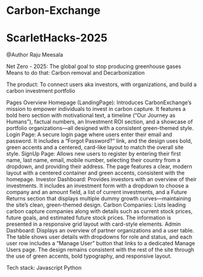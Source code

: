 # Carbon-Exchange
# ScarletHacks-2025

@Author Raju Meesala

Net Zero - 2025: The global goal to stop producing greenhouse gases
<br/>Means to do that: Carbon removal and Decarbonization

The product: To connect users aka investors, with organizations, and build a carbon investment portfolio

Pages Overview
Homepage (LandingPage):
Introduces CarbonExchange’s mission to empower individuals to invest in carbon capture. It features a bold hero section with motivational text, a timeline (“Our Journey as Humans”), factual numbers, an Investment ROI section, and a showcase of portfolio organizations—all designed with a consistent green-themed style.
Login Page:
A secure login page where users enter their email and password. It includes a “Forgot Password?” link, and the design uses bold, green accents and a centered, card-like layout to match the overall site style.
SignUp Page:
Allows new users to register by entering their first name, last name, email, mobile number, selecting their country from a dropdown, and providing their address. The page features a clear, modern layout with a centered container and green accents, consistent with the homepage.
Investor Dashboard:
Provides investors with an overview of their investments. It includes an investment form with a dropdown to choose a company and an amount field, a list of current investments, and a Future Returns section that displays multiple dummy growth curves—maintaining the site’s clean, green-themed design.
Carbon Companies:
Lists leading carbon capture companies along with details such as current stock prices, future goals, and estimated future stock prices. The information is presented in a responsive grid layout with card-style elements.
Admin Dashboard:
Displays an overview of partner organizations and a user table. The table shows user details with dropdowns for role and status, and each user row includes a “Manage User” button that links to a dedicated Manage Users page. The design remains consistent with the rest of the site through the use of green accents, bold typography, and responsive layout.

Tech stack:
Javascript
Python
